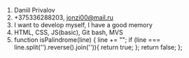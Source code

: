 1. Daniil Privalov
2. +375336288203, jonzi00@mail.ru
3. I want to develop myself, I have a good memory
4. HTML, CSS, JS(basic), Git bash, MVS
5. function isPalindrome(line) {
line += ""; 
if (line === line.split('').reverse().join('')){
return true; 
};
return false; };
